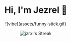 <div align="center">
 <h1 align="center">Hi, I'm Jezrel 👋</h1>
![vibe](assets/funny-stick.gif)

  

![jzrxl's Streak](https://github-readme-streak-stats.herokuapp.com/?user=jzrxl&theme=merko&hide_border=true)
